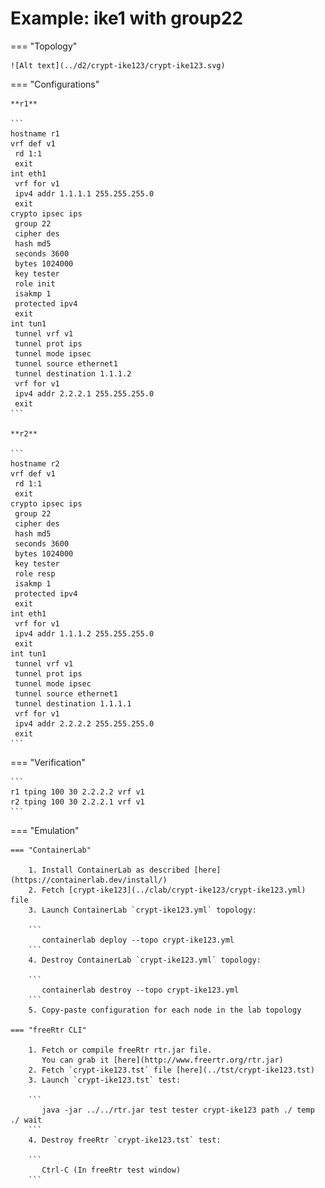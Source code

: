 # Example: ike1 with group22

=== "Topology"

    ![Alt text](../d2/crypt-ike123/crypt-ike123.svg)

=== "Configurations"

    **r1**

    ```
    hostname r1
    vrf def v1
     rd 1:1
     exit
    int eth1
     vrf for v1
     ipv4 addr 1.1.1.1 255.255.255.0
     exit
    crypto ipsec ips
     group 22
     cipher des
     hash md5
     seconds 3600
     bytes 1024000
     key tester
     role init
     isakmp 1
     protected ipv4
     exit
    int tun1
     tunnel vrf v1
     tunnel prot ips
     tunnel mode ipsec
     tunnel source ethernet1
     tunnel destination 1.1.1.2
     vrf for v1
     ipv4 addr 2.2.2.1 255.255.255.0
     exit
    ```

    **r2**

    ```
    hostname r2
    vrf def v1
     rd 1:1
     exit
    crypto ipsec ips
     group 22
     cipher des
     hash md5
     seconds 3600
     bytes 1024000
     key tester
     role resp
     isakmp 1
     protected ipv4
     exit
    int eth1
     vrf for v1
     ipv4 addr 1.1.1.2 255.255.255.0
     exit
    int tun1
     tunnel vrf v1
     tunnel prot ips
     tunnel mode ipsec
     tunnel source ethernet1
     tunnel destination 1.1.1.1
     vrf for v1
     ipv4 addr 2.2.2.2 255.255.255.0
     exit
    ```

=== "Verification"

    ```
    r1 tping 100 30 2.2.2.2 vrf v1
    r2 tping 100 30 2.2.2.1 vrf v1
    ```

=== "Emulation"

    === "ContainerLab"

        1. Install ContainerLab as described [here](https://containerlab.dev/install/)  
        2. Fetch [crypt-ike123](../clab/crypt-ike123/crypt-ike123.yml) file  
        3. Launch ContainerLab `crypt-ike123.yml` topology:  

        ```
           containerlab deploy --topo crypt-ike123.yml  
        ```
        4. Destroy ContainerLab `crypt-ike123.yml` topology:  

        ```
           containerlab destroy --topo crypt-ike123.yml  
        ```
        5. Copy-paste configuration for each node in the lab topology

    === "freeRtr CLI"

        1. Fetch or compile freeRtr rtr.jar file.  
           You can grab it [here](http://www.freertr.org/rtr.jar)  
        2. Fetch `crypt-ike123.tst` file [here](../tst/crypt-ike123.tst)  
        3. Launch `crypt-ike123.tst` test:  

        ```
           java -jar ../../rtr.jar test tester crypt-ike123 path ./ temp ./ wait
        ```
        4. Destroy freeRtr `crypt-ike123.tst` test:  

        ```
           Ctrl-C (In freeRtr test window)
        ```

